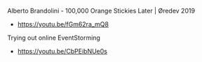 Alberto Brandolini - 100,000 Orange Stickies Later | Øredev 2019
* https://youtu.be/fGm62ra_mQ8

Trying out online EventStorming
* https://youtu.be/CbPEibNUe0s
